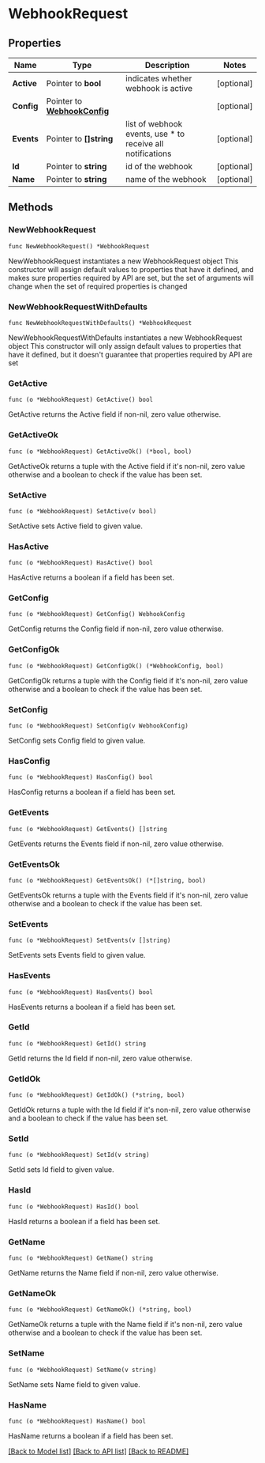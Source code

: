 # WebhookRequest

## Properties

Name | Type | Description | Notes
------------ | ------------- | ------------- | -------------
**Active** | Pointer to **bool** | indicates whether webhook is active | [optional] 
**Config** | Pointer to [**WebhookConfig**](WebhookConfig.md) |  | [optional] 
**Events** | Pointer to **[]string** | list of webhook events, use * to receive all notifications | [optional] 
**Id** | Pointer to **string** | id of the webhook | [optional] 
**Name** | Pointer to **string** | name of the webhook | [optional] 

## Methods

### NewWebhookRequest

`func NewWebhookRequest() *WebhookRequest`

NewWebhookRequest instantiates a new WebhookRequest object
This constructor will assign default values to properties that have it defined,
and makes sure properties required by API are set, but the set of arguments
will change when the set of required properties is changed

### NewWebhookRequestWithDefaults

`func NewWebhookRequestWithDefaults() *WebhookRequest`

NewWebhookRequestWithDefaults instantiates a new WebhookRequest object
This constructor will only assign default values to properties that have it defined,
but it doesn't guarantee that properties required by API are set

### GetActive

`func (o *WebhookRequest) GetActive() bool`

GetActive returns the Active field if non-nil, zero value otherwise.

### GetActiveOk

`func (o *WebhookRequest) GetActiveOk() (*bool, bool)`

GetActiveOk returns a tuple with the Active field if it's non-nil, zero value otherwise
and a boolean to check if the value has been set.

### SetActive

`func (o *WebhookRequest) SetActive(v bool)`

SetActive sets Active field to given value.

### HasActive

`func (o *WebhookRequest) HasActive() bool`

HasActive returns a boolean if a field has been set.

### GetConfig

`func (o *WebhookRequest) GetConfig() WebhookConfig`

GetConfig returns the Config field if non-nil, zero value otherwise.

### GetConfigOk

`func (o *WebhookRequest) GetConfigOk() (*WebhookConfig, bool)`

GetConfigOk returns a tuple with the Config field if it's non-nil, zero value otherwise
and a boolean to check if the value has been set.

### SetConfig

`func (o *WebhookRequest) SetConfig(v WebhookConfig)`

SetConfig sets Config field to given value.

### HasConfig

`func (o *WebhookRequest) HasConfig() bool`

HasConfig returns a boolean if a field has been set.

### GetEvents

`func (o *WebhookRequest) GetEvents() []string`

GetEvents returns the Events field if non-nil, zero value otherwise.

### GetEventsOk

`func (o *WebhookRequest) GetEventsOk() (*[]string, bool)`

GetEventsOk returns a tuple with the Events field if it's non-nil, zero value otherwise
and a boolean to check if the value has been set.

### SetEvents

`func (o *WebhookRequest) SetEvents(v []string)`

SetEvents sets Events field to given value.

### HasEvents

`func (o *WebhookRequest) HasEvents() bool`

HasEvents returns a boolean if a field has been set.

### GetId

`func (o *WebhookRequest) GetId() string`

GetId returns the Id field if non-nil, zero value otherwise.

### GetIdOk

`func (o *WebhookRequest) GetIdOk() (*string, bool)`

GetIdOk returns a tuple with the Id field if it's non-nil, zero value otherwise
and a boolean to check if the value has been set.

### SetId

`func (o *WebhookRequest) SetId(v string)`

SetId sets Id field to given value.

### HasId

`func (o *WebhookRequest) HasId() bool`

HasId returns a boolean if a field has been set.

### GetName

`func (o *WebhookRequest) GetName() string`

GetName returns the Name field if non-nil, zero value otherwise.

### GetNameOk

`func (o *WebhookRequest) GetNameOk() (*string, bool)`

GetNameOk returns a tuple with the Name field if it's non-nil, zero value otherwise
and a boolean to check if the value has been set.

### SetName

`func (o *WebhookRequest) SetName(v string)`

SetName sets Name field to given value.

### HasName

`func (o *WebhookRequest) HasName() bool`

HasName returns a boolean if a field has been set.


[[Back to Model list]](../../README.md#documentation-for-models) [[Back to API list]](../../README.md#documentation-for-api-endpoints) [[Back to README]](../../README.md)


